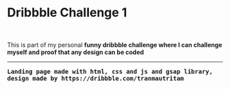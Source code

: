 <h1>Dribbble Challenge 1</h1>	
<br/>

<p>This is part of my personal <strong>funny dribbble challenge<strong> where I can challenge myself and proof that any design can be coded</p>
 <hr>
<tt>Landing page made with html, css and js and gsap library, design made by https://dribbble.com/tranmautritam</tt>	
